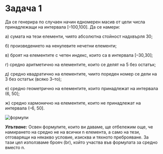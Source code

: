 Задача 1
========
Да се генерира по случаен начин едномерен масив от цели числа принадлежащи на интервала [–100,100]. Да се намери:

а) сумата на тези елементи, чиято абсолютна стойност надхвърля 30;

б) произведението на ненулевите нечетни елементи;

в) броят на елементите с четен индекс, които са в интервала [–30,30];

г) средно аритметично на елементите, които се делят на 5 без остатък;

д) средно квадратично на елементите, чиито пореден номер се дели на 3 без остатък (всяко 3–то);

е) средно геометрично на елементите, които принадлежат на интервала (6, 50];

ж) средно хармонично на елементите, които не принадлежат на интервала (–6, 50].

![формули](http://img4.uploadhouse.com/fileuploads/20412/2041216481354d961226c17fd319a45744beb093.png)

**_Упътване:_** Освен формулите, които ви даваме, ще отбележим още, че намирането на средно не на всички n елемента, а само на тези, отговарящи на някакво условие, изисква и тяхното преброяване. За тази цел използваме брояч (br), който участва във формулата за средно вместо n.
